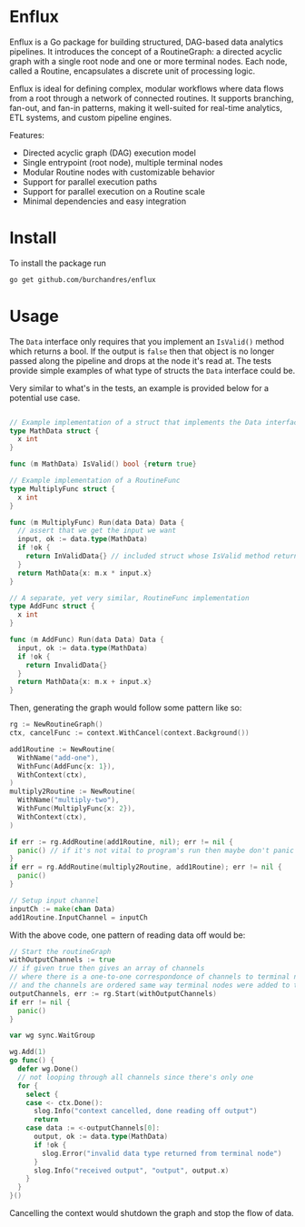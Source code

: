 # Enflux
Enflux is a Go package for building structured, DAG-based data analytics pipelines.
It introduces the concept of a RoutineGraph: a directed acyclic graph with a single root node and one or more terminal nodes.
Each node, called a Routine, encapsulates a discrete unit of processing logic.

Enflux is ideal for defining complex, modular workflows where data flows from a root through a network of connected routines.
It supports branching, fan-out, and fan-in patterns, making it well-suited for real-time analytics, ETL systems, and custom pipeline engines.

Features:
  - Directed acyclic graph (DAG) execution model
  - Single entrypoint (root node), multiple terminal nodes
  - Modular Routine nodes with customizable behavior
  - Support for parallel execution paths
  - Support for parallel execution on a Routine scale
  - Minimal dependencies and easy integration

# Install
To install the package run 

```zsh
go get github.com/burchandres/enflux
```

# Usage
The `Data` interface only requires that you implement an `IsValid()` method which returns a bool. If the output is `false` then that object is no longer passed along the pipeline and drops at the node it's read at.  The tests provide simple examples of what type of structs the `Data` interface could be.

Very similar to what's in the tests, an example is provided below for a potential use case.

```go

// Example implementation of a struct that implements the Data interface
type MathData struct {
  x int
}

func (m MathData) IsValid() bool {return true}

// Example implementation of a RoutineFunc
type MultiplyFunc struct {
  x int
}

func (m MultiplyFunc) Run(data Data) Data {
  // assert that we get the input we want
  input, ok := data.type(MathData)
  if !ok {
    return InValidData{} // included struct whose IsValid method returns false
  }
  return MathData{x: m.x * input.x}
}

// A separate, yet very similar, RoutineFunc implementation
type AddFunc struct {
  x int
}

func (m AddFunc) Run(data Data) Data {
  input, ok := data.type(MathData)
  if !ok {
    return InvalidData{}
  }
  return MathData{x: m.x + input.x}
}
```

Then, generating the graph would follow some pattern like so:

```go
rg := NewRoutineGraph()
ctx, cancelFunc := context.WithCancel(context.Background())

add1Routine := NewRoutine(
  WithName("add-one"),
  WithFunc(AddFunc{x: 1}),
  WithContext(ctx),
)
multiply2Routine := NewRoutine(
  WithName("multiply-two"),
  WithFunc(MultiplyFunc{x: 2}),
  WithContext(ctx),
)

if err := rg.AddRoutine(add1Routine, nil); err != nil {
  panic() // if it's not vital to program's run then maybe don't panic
}
if err = rg.AddRoutine(multiply2Routine, add1Routine); err != nil {
  panic()
}

// Setup input channel
inputCh := make(chan Data)
add1Routine.InputChannel = inputCh
```

With the above code, one pattern of reading data off would be:

```go
// Start the routineGraph
withOutputChannels := true
// if given true then gives an array of channels
// where there is a one-to-one correspondonce of channels to terminal nodes
// and the channels are ordered same way terminal nodes were added to the graph
outputChannels, err := rg.Start(withOutputChannels)
if err != nil {
  panic()
}

var wg sync.WaitGroup

wg.Add(1)
go func() {
  defer wg.Done()
  // not looping through all channels since there's only one
  for {
    select {
    case <- ctx.Done():
      slog.Info("context cancelled, done reading off output")
      return
    case data := <-outputChannels[0]:
      output, ok := data.type(MathData)
      if !ok {
        slog.Error("invalid data type returned from terminal node")
      }
      slog.Info("received output", "output", output.x)
    }
  }
}()
```
Cancelling the context would shutdown the graph and stop the flow of data.
